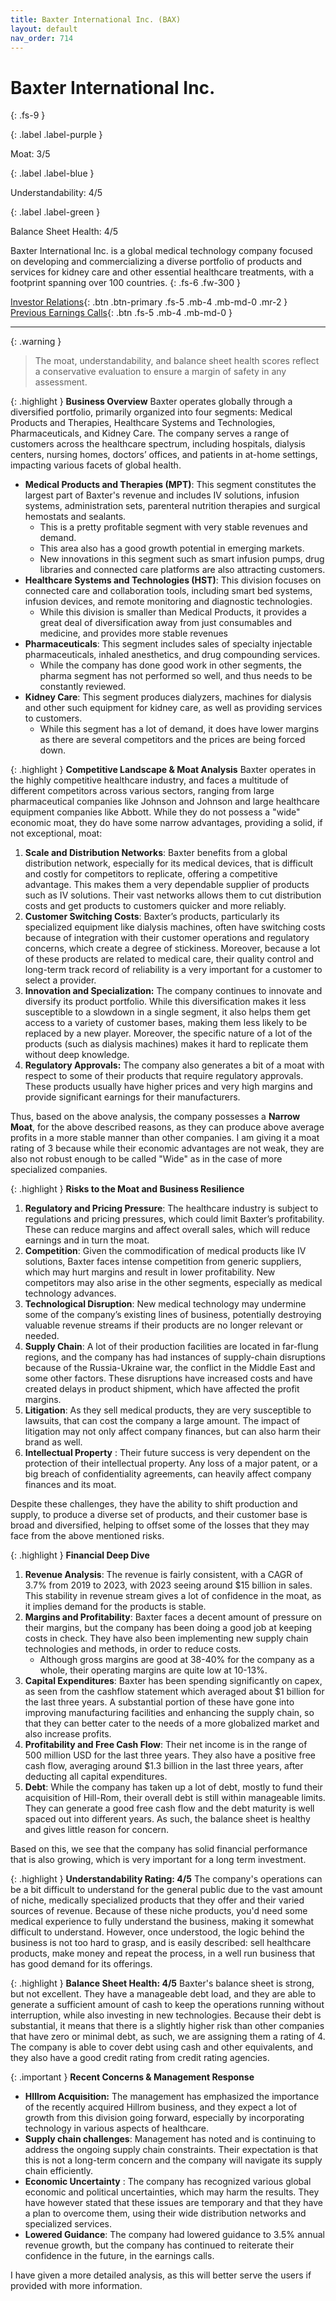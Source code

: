 ```yaml
---
title: Baxter International Inc. (BAX)
layout: default
nav_order: 714
---
```


# Baxter International Inc.
{: .fs-9 }

{: .label .label-purple }

Moat: 3/5

{: .label .label-blue }

Understandability: 4/5

{: .label .label-green }

Balance Sheet Health: 4/5

Baxter International Inc. is a global medical technology company focused on developing and commercializing a diverse portfolio of products and services for kidney care and other essential healthcare treatments, with a footprint spanning over 100 countries.
{: .fs-6 .fw-300 }

[Investor Relations](https://www.google.com/search?q=BAX+investor+relations){: .btn .btn-primary .fs-5 .mb-4 .mb-md-0 .mr-2 }
[Previous Earnings Calls](https://discountingcashflows.com/company/BAX/transcripts/){: .btn .fs-5 .mb-4 .mb-md-0 }

---

{: .warning }
>The moat, understandability, and balance sheet health scores reflect a conservative evaluation to ensure a margin of safety in any assessment.



{: .highlight }
**Business Overview**
Baxter operates globally through a diversified portfolio, primarily organized into four segments: Medical Products and Therapies, Healthcare Systems and Technologies, Pharmaceuticals, and Kidney Care. The company serves a range of customers across the healthcare spectrum, including hospitals, dialysis centers, nursing homes, doctors’ offices, and patients in at-home settings, impacting various facets of global health.

*   **Medical Products and Therapies (MPT)**: This segment constitutes the largest part of Baxter's revenue and includes IV solutions, infusion systems, administration sets, parenteral nutrition therapies and surgical hemostats and sealants.
    *   This is a pretty profitable segment with very stable revenues and demand.
    *  This area also has a good growth potential in emerging markets.
    *  New innovations in this segment such as smart infusion pumps, drug libraries and connected care platforms are also attracting customers.
*   **Healthcare Systems and Technologies (HST)**: This division focuses on connected care and collaboration tools, including smart bed systems, infusion devices, and remote monitoring and diagnostic technologies.
    *   While this division is smaller than Medical Products, it provides a great deal of diversification away from just consumables and medicine, and provides more stable revenues
*   **Pharmaceuticals**: This segment includes sales of specialty injectable pharmaceuticals, inhaled anesthetics, and drug compounding services.
    *   While the company has done good work in other segments, the pharma segment has not performed so well, and thus needs to be constantly reviewed.
*   **Kidney Care**: This segment produces dialyzers, machines for dialysis and other such equipment for kidney care, as well as providing services to customers.
     *  While this segment has a lot of demand, it does have lower margins as there are several competitors and the prices are being forced down.

{: .highlight }
**Competitive Landscape & Moat Analysis**
Baxter operates in the highly competitive healthcare industry, and faces a multitude of different competitors across various sectors, ranging from large pharmaceutical companies like Johnson and Johnson and large healthcare equipment companies like Abbott.
While they do not possess a "wide" economic moat, they do have some narrow advantages, providing a solid, if not exceptional, moat:

1.  **Scale and Distribution Networks**: Baxter benefits from a global distribution network, especially for its medical devices, that is difficult and costly for competitors to replicate, offering a competitive advantage. This makes them a very dependable supplier of products such as IV solutions. Their vast networks allows them to cut distribution costs and get products to customers quicker and more reliably.
2.  **Customer Switching Costs**: Baxter’s products, particularly its specialized equipment like dialysis machines, often have switching costs because of integration with their customer operations and regulatory concerns, which create a degree of stickiness. Moreover, because a lot of these products are related to medical care, their quality control and long-term track record of reliability is a very important for a customer to select a provider. 
3.  **Innovation and Specialization:** The company continues to innovate and diversify its product portfolio. While this diversification makes it less susceptible to a slowdown in a single segment, it also helps them get access to a variety of customer bases, making them less likely to be replaced by a new player. Moreover, the specific nature of a lot of the products (such as dialysis machines) makes it hard to replicate them without deep knowledge.
4.  **Regulatory Approvals:** The company also generates a bit of a moat with respect to some of their products that require regulatory approvals. These products usually have higher prices and very high margins and provide significant earnings for their manufacturers.

Thus, based on the above analysis, the company possesses a **Narrow Moat**, for the above described reasons, as they can produce above average profits in a more stable manner than other companies. I am giving it a moat rating of 3 because while their economic advantages are not weak, they are also not robust enough to be called "Wide" as in the case of more specialized companies.

{: .highlight }
**Risks to the Moat and Business Resilience**
1.  **Regulatory and Pricing Pressure**: The healthcare industry is subject to regulations and pricing pressures, which could limit Baxter’s profitability. These can reduce margins and affect overall sales, which will reduce earnings and in turn the moat.
2.  **Competition**: Given the commodification of medical products like IV solutions, Baxter faces intense competition from generic suppliers, which may hurt margins and result in lower profitability. New competitors may also arise in the other segments, especially as medical technology advances.
3.  **Technological Disruption**: New medical technology may undermine some of the company’s existing lines of business, potentially destroying valuable revenue streams if their products are no longer relevant or needed.
4.  **Supply Chain**: A lot of their production facilities are located in far-flung regions, and the company has had instances of supply-chain disruptions because of the Russia-Ukraine war, the conflict in the Middle East and some other factors. These disruptions have increased costs and have created delays in product shipment, which have affected the profit margins.
5.  **Litigation**: As they sell medical products, they are very susceptible to lawsuits, that can cost the company a large amount. The impact of litigation may not only affect company finances, but can also harm their brand as well.
6.  **Intellectual Property** : Their future success is very dependent on the protection of their intellectual property. Any loss of a major patent, or a big breach of confidentiality agreements, can heavily affect company finances and its moat. 

Despite these challenges, they have the ability to shift production and supply, to produce a diverse set of products, and their customer base is broad and diversified, helping to offset some of the losses that they may face from the above mentioned risks. 

{: .highlight }
**Financial Deep Dive**

1.  **Revenue Analysis**: The revenue is fairly consistent, with a CAGR of 3.7% from 2019 to 2023, with 2023 seeing around $15 billion in sales. This stability in revenue stream gives a lot of confidence in the moat, as it implies demand for the products is stable. 
2.  **Margins and Profitability**: Baxter faces a decent amount of pressure on their margins, but the company has been doing a good job at keeping costs in check. They have also been implementing new supply chain technologies and methods, in order to reduce costs.
       * Although gross margins are good at 38-40% for the company as a whole, their operating margins are quite low at 10-13%.
3.  **Capital Expenditures**: Baxter has been spending significantly on capex, as seen from the cashflow statement which averaged about $1 billion for the last three years. A substantial portion of these have gone into improving manufacturing facilities and enhancing the supply chain, so that they can better cater to the needs of a more globalized market and also increase profits. 
4.  **Profitability and Free Cash Flow**: Their net income is in the range of 500 million USD for the last three years. They also have a positive free cash flow, averaging around $1.3 billion in the last three years, after deducting all capital expenditures.
5.  **Debt**: While the company has taken up a lot of debt, mostly to fund their acquisition of Hill-Rom, their overall debt is still within manageable limits. They can generate a good free cash flow and the debt maturity is well spaced out into different years. As such, the balance sheet is healthy and gives little reason for concern.

Based on this, we see that the company has solid financial performance that is also growing, which is very important for a long term investment.

{: .highlight }
**Understandability Rating: 4/5**
The company's operations can be a bit difficult to understand for the general public due to the vast amount of niche, medically specialized products that they offer and their varied sources of revenue. Because of these niche products, you'd need some medical experience to fully understand the business, making it somewhat difficult to understand. However, once understood, the logic behind the business is not too hard to grasp, and is easily described: sell healthcare products, make money and repeat the process, in a well run business that has good demand for its offerings.

{: .highlight }
**Balance Sheet Health: 4/5**
Baxter's balance sheet is strong, but not excellent. They have a manageable debt load, and they are able to generate a sufficient amount of cash to keep the operations running without interruption, while also investing in new technologies. Because their debt is substantial, it means that there is a slightly higher risk than other companies that have zero or minimal debt, as such, we are assigning them a rating of 4.
The company is able to cover debt using cash and other equivalents, and they also have a good credit rating from credit rating agencies.

{: .important }
**Recent Concerns & Management Response**
*   **HIllrom Acquisition:** The management has emphasized the importance of the recently acquired Hillrom business, and they expect a lot of growth from this division going forward, especially by incorporating technology in various aspects of healthcare.
*   **Supply chain challenges**: Management has noted and is continuing to address the ongoing supply chain constraints. Their expectation is that this is not a long-term concern and the company will navigate its supply chain efficiently.
*   **Economic Uncertainty** : The company has recognized various global economic and political uncertainties, which may harm the results. They have however stated that these issues are temporary and that they have a plan to overcome them, using their wide distribution networks and specialized services.
*   **Lowered Guidance**: The company had lowered guidance to 3.5% annual revenue growth, but the company has continued to reiterate their confidence in the future, in the earnings calls.

I have given a more detailed analysis, as this will better serve the users if provided with more information.